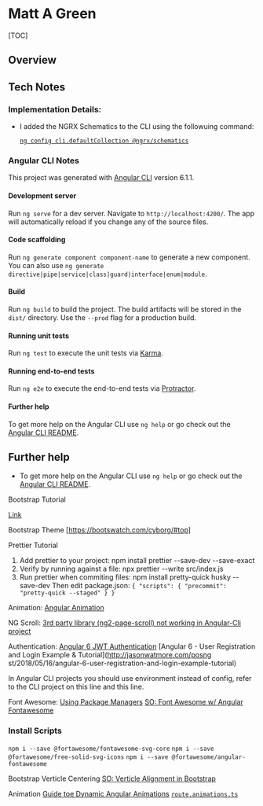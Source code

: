 # Matt A Green

[TOC]

## Overview

## Tech Notes

### Implementation Details:

- I added the NGRX Schematics to the CLI using the followuing command:

  [`ng config cli.defaultCollection @ngrx/schematics`](https://github.com/ngrx/platform/blob/master/docs/schematics/README.md)

### Angular CLI Notes

This project was generated with [Angular CLI](https://github.com/angular/angular-cli) version 6.1.1.

#### Development server

Run `ng serve` for a dev server. Navigate to `http://localhost:4200/`. The app will automatically reload if you change any of the source files.

#### Code scaffolding

Run `ng generate component component-name` to generate a new component. You can also use `ng generate directive|pipe|service|class|guard|interface|enum|module`.

#### Build

Run `ng build` to build the project. The build artifacts will be stored in the `dist/` directory. Use the `--prod` flag for a production build.

#### Running unit tests

Run `ng test` to execute the unit tests via [Karma](https://karma-runner.github.io).

#### Running end-to-end tests

Run `ng e2e` to execute the end-to-end tests via [Protractor](http://www.protractortest.org/).

#### Further help

To get more help on the Angular CLI use `ng help` or go check out the [Angular CLI README](https://github.com/angular/angular-cli/blob/master/README.md).

## Further help

- To get more help on the Angular CLI use `ng help` or go check out the [Angular CLI README](https://github.com/angular/angular-cli/blob/master/README.md).

Bootstrap Tutorial

[Link](https://medium.com/codingthesmartway-com-blog/using-bootstrap-with-angular-c83c3cee3f4a)

Bootstrap Theme
[https://bootswatch.com/cyborg/#top]

Prettier Tutorial

1. Add prettier to your project:
   npm install prettier --save-dev --save-exact
2. Verify by running against a file:
   npx prettier --write src/index.js
3. Run prettier when commiting files:
   npm install pretty-quick husky --save-dev
   Then edit package.json:
   `{ "scripts": { "precommit": "pretty-quick --staged" } }`

Animation:
[Angular Animation](https://alligator.io/angular/animation-angular/)

NG Scroll:
[3rd party library (ng2-page-scroll) not working in Angular-Cli project](https://stackoverflow.com/questions/39040140/3rd-party-library-ng2-page-scroll-not-working-in-angular-cli-project?rq=1)

Authentication:
[Angular 6 JWT Authentication](http://jasonwatmore.com/post/2018/05/23/angular-6-jwt-authentication-example-tutorial)
[Angular 6 - User Registration and Login Example & Tutorial](http://jasonwatmore.com/posng st/2018/05/16/angular-6-user-registration-and-login-example-tutorial)

In Angular CLI projects you should use environment instead of config, refer to the CLI project on this line and this line.

Font Awesome:
[Using Package Managers](https://fontawesome.com/how-to-use/on-the-web/setup/using-package-managers)
[SO: Font Awesome w/ Angular](https://stackoverflow.com/questions/48915830/fontawesome-5-with-angular-2?noredirect=1&lq=1)
[Fontawesome ](https://fontawesome.com/how-to-use/on-the-web/using-with/angular)

### Install Scripts

`npm i --save @fortawesome/fontawesome-svg-core`
`npm i --save @fortawesome/free-solid-svg-icons`
`npm i --save @fortawesome/angular-fontawesome`

Bootstrap Verticle Centering
[SO: Verticle Alignment in Bootstrap](https://stackoverflow.com/questions/41265182/vertical-alignment-in-bootstrap-4/41464397#41464397)

Animation
[Guide toe Dynamic Angular Animations](https://blog.angularindepth.com/total-guide-to-dynamic-angular-animations-that-can-be-toggled-at-runtime-be5bb6778a0a)
[`route.animations.ts`](https://github.com/tomastrajan/angular-ngrx-material-starter/blob/master/src/app/core/animations/route.animations.ts)
